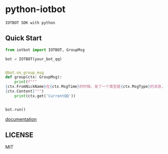 # python-iotbot

```
IOTBOT SDK with python
```

## Quick Start

```python
from iotbot import IOTBOT, GroupMsg

bot = IOTBOT(your_bot_qq)


@bot.on_group_msg
def group(ctx: GroupMsg):
    print(f"""
{ctx.FromNickName}在{ctx.MsgTime}的时候，发了一个类型是{ctx.MsgType}的消息，内容为：
{ctx.Content}""")
    print(ctx.get('CurrentQQ'))


bot.run()
```
[documentation](https://python-iotbot.readthedocs.io/en/latest/ "documentation")

## LICENSE

MIT
